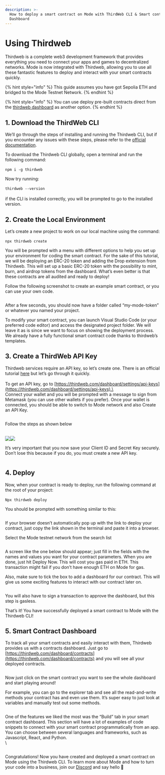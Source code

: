 ```yaml
---
description: >-
  How to deploy a smart contract on Mode with ThirdWeb CLI & Smart contract
  Dashboard
---
```


# Using Thirdweb

Thirdweb is a complete web3 development framework that provides everything you need to connect your apps and games to decentralized networks. Mode is now integrated with Thirdweb, allowing you to use all these fantastic features to deploy and interact with your smart contracts quickly.

{% hint style="info" %}
This guide assumes you have got Sepolia ETH and bridged to the Mode Testnet Network.&#x20;
{% endhint %}

{% hint style="info" %}
You can use deploy pre-built contracts direct from the [thirdweb dashboard](https://portal.thirdweb.com/contracts/explore/overview?utm_source=modedocs&utm_medium=docs) as another option.&#x20;
{% endhint %}

## 1. Download the ThirdWeb CLI

We’ll go through the steps of installing and running the Thirdweb CLI, but if you encounter any issues with these steps, please refer to the [official documentation](https://portal.thirdweb.com/cli/create).&#x20;

To download the Thirdweb CLI globally, open a terminal and run the following command:\
\
`npm i -g thirdweb`

Now try running:\
\
`thirdweb --version`\
\
if the CLI is installed correctly, you will be prompted to go to the installed version.

## 2. Create the Local Environment

Let’s create a new project to work on our local machine using the command:\
\
`npx thirdweb create`

You will be prompted with a menu with different options to help you set up your environment for coding the smart contract. For the sake of this tutorial, we will be deploying an ERC-20 token and adding the Drop extension from Thirdweb. This will set up a basic ERC-20 token with the possibility to mint, burn, and airdrop tokens from the dashboard. What’s even better is that these contracts are all audited and ready to deploy!

Follow the following screenshot to create an example smart contract, or you can use your own code.

<figure><img src="https://lh3.googleusercontent.com/4oIJmVWET14ccRu4lAcqFMc2GZrBJcXzdJF6UvaH2CAOCY5m7s9SZZaKKViBxOViEW-RcBooGKlFFleX286ip6rwqqN0Sx4IS-9aR64VZRUv0XUVBZRo5BT9vlhrnekNxZMqsXO20ES0lNcYV2ycJ44" alt=""><figcaption></figcaption></figure>

After a few seconds, you should now have a folder called “my-mode-token” or whatever you named your project.&#x20;

To modify your smart contract, you can launch Visual Studio Code (or your preferred code editor) and access the designated project folder. We will leave it as is since we want to focus on showing the deployment process. We already have a fully functional smart contract code thanks to thirdweb’s templates.

## 3. Create a ThirdWeb API Key

Thirdweb services require an API key, so let’s create one. There is an official tutorial [here](https://blog.thirdweb.com/changelog/api-keys-to-access-thirdweb-infra/) but let’s go through it quickly.\
\
To get an API key, go to [https://thirdweb.com/dashboard/settings/api-keys](https://thirdweb.com/dashboard/settings/api-keys).\
\
Connect your wallet and you will be prompted with a message to sign from Metamask (you can use other wallets if you prefer). Once your wallet is connected, you should be able to switch to Mode network and also Create an API Key.

<figure><img src="https://lh3.googleusercontent.com/fGJoHbCOPwfPw7oZChraQaMMK1H4EzcyizWMUlX-MYlpb28FrRj_1wNqlRYnE49rxvzm3hA22Q6L6Yk1YK_123yny8GFpWY-B53FATKRpUQQ8aGPMx_dN281YPchcM8TuWT9ucCf3pYMx8Es839RqOI" alt=""><figcaption></figcaption></figure>

Follow the steps as shown below

\
![](https://lh5.googleusercontent.com/ZIzthFACIeR8Vcb5H1BavHD8l-xHkTi3Eq1YqCXCAWky94SZiJEp7QIHbxL-eQ5eBjgCYeY\_\_SJ7C6LiCgbeH6mDF4UcMrjRNWuc4jNVdPNCuPBZIAH4IVTLeDm\_YMunu5y1b0d3Ua7xFBFLaAtYw5I)![](https://lh3.googleusercontent.com/aguPxJop2uFe2JMY3HVsrGNldl2T0KD-Rp8vJVXQR\_fHzfIU8JE7BJk5q\_ysWuKShW\_cZHp5RKghI0LfU0\_x\_pb9bz2w2kyo1xkOoj9XyQDDUgHH\_QZitmifuGBHeXQ1i93b8YV9yMb4nJIS9-oq-ho)

It’s very important that you now save your Client ID and Secret Key securely. Don’t lose this because if you do, you must create a new API key.

<figure><img src="https://lh5.googleusercontent.com/Hljcafl_tXKmd_1NrRLxXA7VOnNnEbAMoNCBk_FsY5d1YE35bKVx_tq2I13WdxCemNjl4c_dWMPl0mwtJ-1-8O0_Gp2az1fSpn8I4fz9nE2RZrDequaW_7hCTFVqn7q4mH5r-HkrENyfcsIpfZ7gTcU" alt=""><figcaption></figcaption></figure>

## 4. Deploy

Now, when your contract is ready to deploy, run the following command at the root of your project:\
\
`Npx thirdweb deploy`

You should be prompted with something similar to this:

<figure><img src="https://lh6.googleusercontent.com/mEFhvKgccMQ_i1BMY07N1Pbyl70LRs9YpCk3KySt8ByOtJlXaWydo6Jq2tTD6lJkw_sGYhzHxKcwYTwBxdzDy2rlCN0j-7RI0nHlyj43rxRDAplqZBW2p-CLNI6ZB86Z4moys54ATHSYZ-TnELpAERY" alt=""><figcaption></figcaption></figure>

If your browser doesn’t automatically pop up with the link to deploy your contract, just copy the link shown in the terminal and paste it into a browser.

Select the Mode testnet network from the search list

<figure><img src="https://lh5.googleusercontent.com/wvFpjpxBgIeZyPGMETJkIg-3UD8QvZIeR0BJ2C7uvhQ-tZkpXDAcSaFVsQQzmVtcC4ozo0jS_lepDojuMw1UQnbSImeFzaNicAIP2bxQZD8mfikd8TyLv8b78dRGPQ-QoDm-XJDLYyBm1bPAZcb2L4o" alt=""><figcaption></figcaption></figure>

A screen like the one below should appear; just fill in the fields with the names and values you want for your contract parameters. When you are done, just hit Deploy Now. This will cost you gas paid in ETH. This transaction might fail if you don’t have enough ETH on Mode for gas.

Also, make sure to tick the box to add a dashboard for our contract. This will give us some exciting features to interact with our contract later on.

<figure><img src="https://lh3.googleusercontent.com/wECUgA6dG3Vo7hpT0rVoDuftCRpDliQm8P14aec_hYc_wrRg_LGhowFu9XOGrGFgG6aw4yJgHnHwsxbLPOBa284llfLyhCnIsbsNVNZpEz9HHZ3GCSaTxQmN3bFnGR0m0utyHa2M1EZUDJ7RVMv_Dfw" alt=""><figcaption></figcaption></figure>

You will also have to sign a transaction to approve the dashboard, but this step is gasless.&#x20;

That’s it! You have successfully deployed a smart contract to Mode with the Thirdweb CLI!

## 5. Smart Contract Dashboard

To track all your smart contracts and easily interact with them, Thirdweb provides us with a contracts dashboard. Just go to [https://thirdweb.com/dashboard/contracts](https://thirdweb.com/dashboard/contracts) and you will see all your deployed contracts.

<figure><img src="https://lh3.googleusercontent.com/2nbShWLWTkSnIAdskIK-Ph_mco2WYGq6pSoucNN78Nj1GRETFWaFDJ8-AHk5vQomzNHs_uoVeqt6UGZOm5IXSNnIZIiotL7-DFVFhauoeH-d7ZRnpq5KMTRILcNXT2aWaHrOeQzImcesDWunZLrWPbw" alt=""><figcaption></figcaption></figure>

Now just click on the smart contract you want to see the whole dashboard and start playing around!

For example, you can go to the explorer tab and see all the read-and-write methods your contract has and even use them. It’s super easy to just look at variables and manually test out some methods.

<figure><img src="https://lh5.googleusercontent.com/RqDMTSa6OhOvdBPR8ch7YcZJqGwevWUVgNvvqBkEDBa9J6BMxC1lMd3FQ3LcHiwUL-k3-GmdjKidBg6iXVqZzhgprZft9T7mue4-uNLfgxBZ1WbfifuDolLYkaPK3sXYBAmUnHMxRI4BRGi1-SOkfVE" alt=""><figcaption></figcaption></figure>

One of the features we liked the most was the “Build” tab in your smart contract dashboard. This section will have a lot of examples of code snippets to connect with your smart contract programmatically from an app. You can choose between several languages and frameworks, such as Javascript, React, and Python.\
\


<figure><img src="https://lh3.googleusercontent.com/aWeDDj0x77Elg_9l0l0mdkf-U9mt7QCCUgCVHo9OzlL6GYHo5cQxdTgx_ccRWeHyEBGimHbA0cK95bc3FGxH2Oa-fGyBhR2Ya9biR7S6WsKXWrzyK4uVeUlbVECYK8_4xE_fKlpmJbjb8LiT7piqng0" alt=""><figcaption></figcaption></figure>

Congratulations! Now you have created and deployed a smart contract on Mode using the Thirdweb CLI. To learn more about Mode and how to turn your code into a business, join our [Discord](https://discord.gg/modenetworkofficial) and say hello 👋
